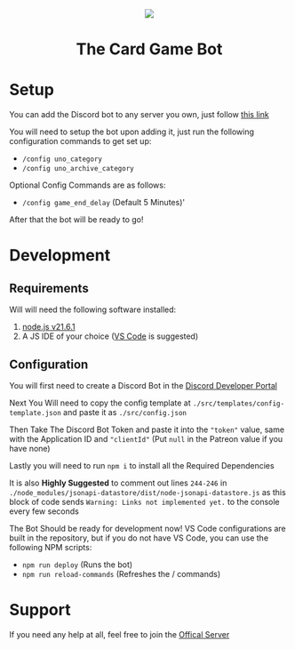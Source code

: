 <center>
<img src="https://cdn.discordapp.com/avatars/1074903898910892043/036a5e747eb563ba7bce9d1c7fa4d3b3.webp"></img>
<h1>The Card Game Bot</h1>
</center>

# Setup
You can add the Discord bot to any server you own, just follow [this link](https://discord.com/oauth2/authorize?client_id=1074903898910892043&permissions=360777583632&scope=bot)

You will need to setup the bot upon adding it, just run the following configuration commands to get set up:
- `/config uno_category`
- `/config uno_archive_category`

Optional Config Commands are as follows:
- `/config game_end_delay` (Default 5 Minutes)'

After that the bot will be ready to go!

# Development
## Requirements
Will will need the following software installed:
1. [node.js v21.6.1](https://github.com/nvm-sh/nvm?tab=readme-ov-file#installing-and-updating)
2. A JS IDE of your choice ([VS Code](https://code.visualstudio.com/) is suggested)

## Configuration
You will first need to create a Discord Bot in the [Discord Developer Portal](https://discord.com/developers)

Next You Will need to copy the config template at `./src/templates/config-template.json` and paste it as `./src/config.json`

Then Take The Discord Bot Token and paste it into the `"token"` value, same with the Application ID and `"clientId"` (Put `null` in the Patreon value if you have none)

Lastly you will need to run `npm i` to install all the Required Dependencies

It is also **__Highly Suggested__** to comment out lines `244-246` in `./node_modules/jsonapi-datastore/dist/node-jsonapi-datastore.js` as this block of code sends `Warning: Links not implemented yet.` to the console every few seconds

The Bot Should be ready for development now! VS Code configurations are built in the repository, but if you do not have VS Code, you can use the following NPM scripts:
- `npm run deploy` (Runs the bot)
- `npm run reload-commands` (Refreshes the / commands)

# Support
If you need any help at all, feel free to join the [Offical Server](https://discord.gg/Yk5DhefhnX)
